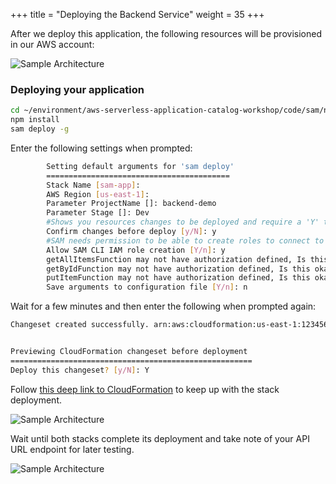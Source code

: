 +++
title = "Deploying the Backend Service"
weight = 35
+++

After we deploy this application, the following resources will be provisioned in our AWS account:

![Sample Architecture](/images/architecture.png?width=40pc)

### Deploying your application

```sh
cd ~/environment/aws-serverless-application-catalog-workshop/code/sam/nodejs/
npm install
sam deploy -g
```

Enter the following settings when prompted:

```sh
        Setting default arguments for 'sam deploy'
        =========================================
        Stack Name [sam-app]: 
        AWS Region [us-east-1]: 
        Parameter ProjectName []: backend-demo
        Parameter Stage []: Dev
        #Shows you resources changes to be deployed and require a 'Y' to initiate deploy
        Confirm changes before deploy [y/N]: y
        #SAM needs permission to be able to create roles to connect to the resources in your template
        Allow SAM CLI IAM role creation [Y/n]: y
        getAllItemsFunction may not have authorization defined, Is this okay? [y/N]: y
        getByIdFunction may not have authorization defined, Is this okay? [y/N]: y
        putItemFunction may not have authorization defined, Is this okay? [y/N]: y
        Save arguments to configuration file [Y/n]: n
```

Wait for a few minutes and then enter the following when prompted again:


```sh
Changeset created successfully. arn:aws:cloudformation:us-east-1:1234567890:changeSet/samcli-deploy135353414/3d893bb8-2ecf-4491-9022-0644f5534da


Previewing CloudFormation changeset before deployment
======================================================
Deploy this changeset? [y/N]: Y
```

Follow [this deep link to CloudFormation](https://console.aws.amazon.com/cloudformation/home#/stacks?filteringText=sam-&filteringStatus=active&viewNested=true&hideStacks=false&stackId=) to keep up with the stack deployment.

![Sample Architecture](/images/samstacks.png)

Wait until both stacks complete its deployment and take note of your API URL endpoint for later testing.

![Sample Architecture](/images/samstackcomplete.png)
